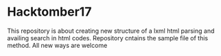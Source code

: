 # Hacktomber17
 This repository is about creating new structure of a lxml html parsing and availing search in html codes. Repository cntains the sample 
 file of this method. All new ways are welcome
